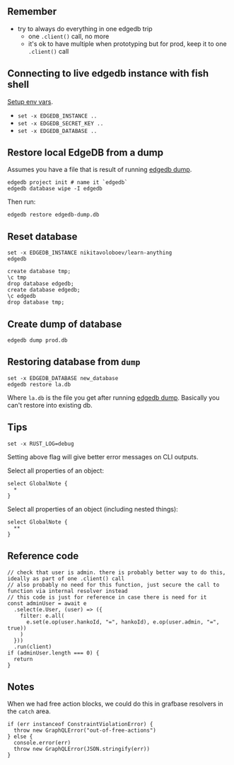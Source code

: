 ## Remember

- try to always do everything in one edgedb trip
  - one `.client()` call, no more
  - it's ok to have multiple when prototyping but for prod, keep it to one `.client()` call

## Connecting to live edgedb instance with fish shell

[Setup env vars](https://www.edgedb.com/docs/guides/cloud#deploying-your-application).

- `set -x EDGEDB_INSTANCE ..`
- `set -x EDGEDB_SECRET_KEY ..`
- `set -x EDGEDB_DATABASE ..`

## Restore local EdgeDB from a dump

Assumes you have a file that is result of running [edgedb dump](https://www.edgedb.com/docs/cli/edgedb_dump).

```
edgedb project init # name it `edgedb`
edgedb database wipe -I edgedb
```

Then run:

```
edgedb restore edgedb-dump.db
```

## Reset database

```
set -x EDGEDB_INSTANCE nikitavoloboev/learn-anything
edgedb

create database tmp;
\c tmp
drop database edgedb;
create database edgedb;
\c edgedb
drop database tmp;
```

## Create dump of database

```
edgedb dump prod.db
```

## Restoring database from `dump`

```
set -x EDGEDB_DATABASE new_database
edgedb restore la.db
```

Where `la.db` is the file you get after running [edgedb dump](https://www.edgedb.com/docs/cli/edgedb_dump). Basically you can't restore into existing db.

## Tips

```
set -x RUST_LOG=debug
```

Setting above flag will give better error messages on CLI outputs.

Select all properties of an object:

```
select GlobalNote {
  *
}
```

Select all properties of an object (including nested things):

```
select GlobalNote {
  **
}
```

## Reference code

```
// check that user is admin. there is probably better way to do this, ideally as part of one .client() call
// also probably no need for this function, just secure the call to function via internal resolver instead
// this code is just for reference in case there is need for it
const adminUser = await e
  .select(e.User, (user) => ({
    filter: e.all(
      e.set(e.op(user.hankoId, "=", hankoId), e.op(user.admin, "=", true))
    )
  }))
  .run(client)
if (adminUser.length === 0) {
  return
}
```

## Notes

When we had free action blocks, we could do this in grafbase resolvers in the `catch` area.

```
if (err instanceof ConstraintViolationError) {
  throw new GraphQLError("out-of-free-actions")
} else {
  console.error(err)
  throw new GraphQLError(JSON.stringify(err))
}
```
